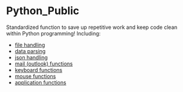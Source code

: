 # Python_Public
Standardized function to save up repetitive work and keep code clean within Python programming!
Including:
 - [file handling](file_handling.py)
 - [data parsing](parse_functions.py)
 - [json handling](json_functions.py)
 - [mail (outlook) functions](outlook.py)
 - [keyboard functions](Keyboard)
 - [mouse functions](Mouse)
 - [application functions](Application)
